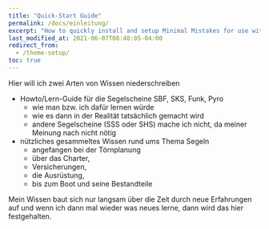 ```yaml
---
title: "Quick-Start Guide"
permalink: /docs/einleitung/
excerpt: "How to quickly install and setup Minimal Mistakes for use with GitHub Pages."
last_modified_at: 2021-06-07T08:48:05-04:00
redirect_from:
  - /theme-setup/
toc: true
---
```



Hier will ich zwei Arten von Wissen niederschreiben
- Howto/Lern-Guide für die Segelscheine SBF, SKS, Funk, Pyro
  - wie man bzw. ich dafür lernen würde
  - wie es dann in der Realität tatsächlich gemacht wird
  - andere Segelscheine (SSS oder SHS) mache ich nicht, da meiner Meinung nach nicht nötig
- nützliches gesammeltes Wissen rund ums Thema Segeln
  - angefangen bei der Törnplanung
  - über das Charter,
  - Versicherungen,
  - die Ausrüstung,
  - bis zum Boot und seine Bestandteile 

Mein Wissen baut sich nur langsam über die Zeit durch neue Erfahrungen auf und wenn ich dann mal wieder was neues lerne, dann wird das hier festgehalten.


